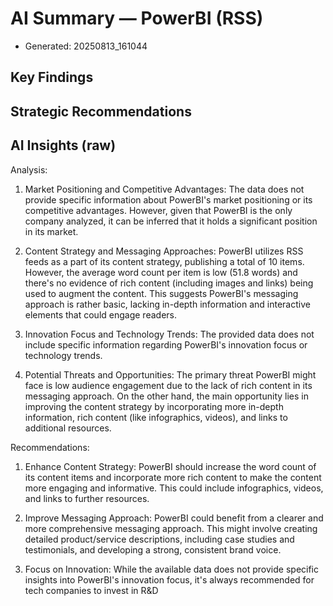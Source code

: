 # AI Summary — PowerBI (RSS)

- Generated: 20250813_161044

## Key Findings

## Strategic Recommendations

## AI Insights (raw)

Analysis:

1. Market Positioning and Competitive Advantages:
   The data does not provide specific information about PowerBI's market positioning or its competitive advantages. However, given that PowerBI is the only company analyzed, it can be inferred that it holds a significant position in its market. 

2. Content Strategy and Messaging Approaches:
   PowerBI utilizes RSS feeds as a part of its content strategy, publishing a total of 10 items. However, the average word count per item is low (51.8 words) and there's no evidence of rich content (including images and links) being used to augment the content. This suggests PowerBI's messaging approach is rather basic, lacking in-depth information and interactive elements that could engage readers.

3. Innovation Focus and Technology Trends:
   The provided data does not include specific information regarding PowerBI's innovation focus or technology trends.

4. Potential Threats and Opportunities:
   The primary threat PowerBI might face is low audience engagement due to the lack of rich content in its messaging approach. On the other hand, the main opportunity lies in improving the content strategy by incorporating more in-depth information, rich content (like infographics, videos), and links to additional resources.

Recommendations:

1. Enhance Content Strategy: PowerBI should increase the word count of its content items and incorporate more rich content to make the content more engaging and informative. This could include infographics, videos, and links to further resources.

2. Improve Messaging Approach: PowerBI could benefit from a clearer and more comprehensive messaging approach. This might involve creating detailed product/service descriptions, including case studies and testimonials, and developing a strong, consistent brand voice.

3. Focus on Innovation: While the available data does not provide specific insights into PowerBI's innovation focus, it's always recommended for tech companies to invest in R&D 